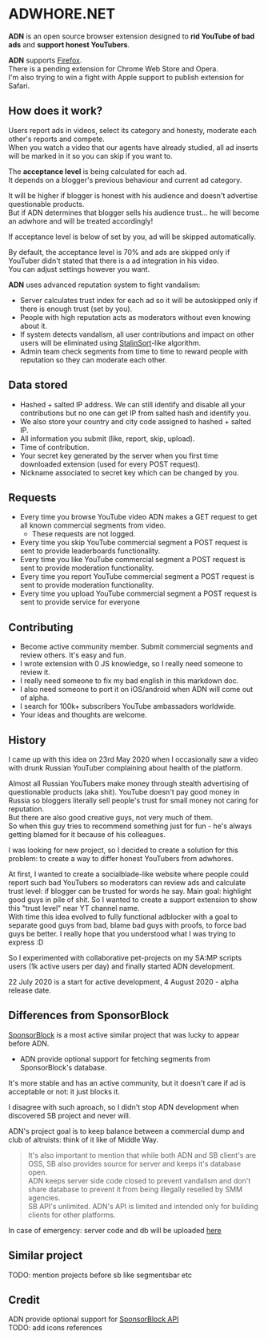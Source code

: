 # ADWHORE.NET
**ADN** is an open source browser extension designed to **rid YouTube of bad ads** and **support honest YouTubers**.  

**ADN** supports [Firefox](https://addons.mozilla.org/ru/firefox/addon/adwhore-net/).  
There is a pending extension for Chrome Web Store and Opera.  
I'm also trying to win a fight with Apple support to publish extension for Safari.

## How does it work?
Users report ads in videos, select its category and honesty, moderate each other's reports and compete.  
When you watch a video that our agents have already studied, all ad inserts will be marked in it so you can skip if you want to.

The **acceptance level** is being calculated for each ad.  
It depends on a blogger's previous behaviour and current ad category.  

It will be higher if blogger is honest with his audience and doesn't advertise questionable products.  
But if ADN determines that blogger sells his audience trust... he will become an adwhore and will be treated accordingly!  

If acceptance level is below of set by you, ad will be skipped automatically.

By default, the acceptance level is 70% and ads are skipped only if YouTuber didn't stated that there is a ad integration in his video.  
You can adjust settings however you want.

**ADN** uses advanced reputation system to fight vandalism:  
* Server calculates trust index for each ad so it will be autoskipped only if there is enough trust (set by you).
* People with high reputation acts as moderators without even knowing about it.  
* If system detects vandalism, all user contributions and impact on other users will be eliminated using [StalinSort](https://github.com/gustavo-depaula/stalin-sort)-like algorithm.
* Admin team check segments from time to time to reward people with reputation so they can moderate each other.

## Data stored
* Hashed + salted IP address. We can still identify and disable all your contributions but no one can get IP from salted hash and identify you. 
* We also store your country and city code assigned to hashed + salted IP.
* All information you submit (like, report, skip, upload).
* Time of contribution.
* Your secret key generated by the server when you first time downloaded extension (used for every POST request).
* Nickname associated to secret key which can be changed by you.

## Requests
* Every time you browse YouTube video ADN makes a GET request to get all known commercial segments from video.
    * These requests are not logged.
* Every time you skip YouTube commercial segment a POST request is sent to provide leaderboards functionality.
* Every time you like YouTube commercial segment a POST request is sent to provide moderation functionality.
* Every time you report YouTube commercial segment a POST request is sent to provide moderation functionality.
* Every time you upload YouTube commercial segment a POST request is sent to provide service for everyone


## Contributing
* Become active community member. Submit commercial segments and review others. It's easy and fun.
* I wrote extension with 0 JS knowledge, so I really need someone to review it.
* I really need someone to fix my bad english in this markdown doc.
* I also need someone to port it on iOS/android when ADN will come out of alpha.
* I search for 100k+ subscribers YouTube ambassadors worldwide.
* Your ideas and thoughts are welcome.

## History
I came up with this idea on 23rd May 2020 when I occasionally saw a video with drunk Russian YouTuber complaining about health of the platform.  

Almost all Russian YouTubers make money through stealth advertising of questionable products (aka shit). YouTube doesn't pay good money in Russia so bloggers literally sell people's trust for small money not caring for reputation.  
But there are also good creative guys, not very much of them.  
So when this guy tries to recommend something just for fun - he's always getting blamed for it because of his colleagues.  

I was looking for new project, so I decided to create a solution for this problem: to create a way to differ honest YouTubers from adwhores.  

At first, I wanted to create a socialblade-like website where people could report such bad YouTubers so moderators can review ads and calculate trust level: if blogger can be trusted for words he say. Main goal: highlight good guys in pile of shit. So I wanted to create a support extension to show this "trust level" near YT channel name.  
With time this idea evolved to fully functional adblocker with a goal to separate good guys from bad, blame bad guys with proofs, to force bad guys be better. I really hope that you understood what I was trying to express :D

So I experimented with collaborative pet-projects on my SA:MP scripts users (1k active users per day) and finally started ADN development.

22 July 2020 is a start for active development, 4 August 2020 - alpha release date.

## Differences from SponsorBlock
[SponsorBlock](https://github.com/ajayyy/SponsorBlock) is a most active similar project that was lucky to appear before ADN.  
* ADN provide optional support for fetching segments from SponsorBlock's database.  

It's more stable and has an active community, but it doesn't care if ad is acceptable or not: it just blocks it.  

I disagree with such aproach, so I didn't stop ADN development when discovered SB project and never will.  

ADN's project goal is to keep balance between a commercial dump and club of altruists: think of it like of Middle Way.

> It's also important to mention that while both ADN and SB client's are OSS, SB also provides source for server and keeps it's database open.  
ADN keeps server side code closed to prevent vandalism and don't share database to prevent it from being illegally reselled by SMM agencies.  
SB API's unlimited. ADN's API is limited and intended only for building clients for other platforms.

In case of emergency: server code and db will be uploaded [here](https://github.com/qrlk/am-i-dead)

## Similar project
TODO: mention projects before sb like segmentsbar etc

## Credit
ADN provide optional support for [SponsorBlock API](https://github.com/ajayyy/SponsorBlock/wiki/API-Docs)  
TODO: add icons references
